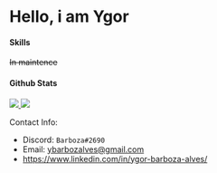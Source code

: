 <!--
**YgorAlves/YgorAlves** is a ✨ _special_ ✨ repository because its `README.md` (this file) appears on your GitHub profile.

Here are some ideas to get you started:

- 🔭 I’m currently working on ...
- 🌱 I’m currently learning ...
- 👯 I’m looking to collaborate on ...
- 🤔 I’m looking for help with ...
- 💬 Ask me about ...
- 📫 How to reach me: ...
- 😄 Pronouns: ...
- ⚡ Fun fact: ...
-->
# Hello, i am Ygor

#### Skills
~~In maintence~~

#### Github Stats
<!-- <details>
  <summary>Stats</summary> -->
<a href="https://github.com/YgorAlves">
  <img src="https://github-readme-stats.vercel.app/api?username=ygoralves&show_icons=true&theme=dracula" />
</a>
<a href="https://github.com/YgorAlves">
  <img src="https://github-readme-stats.vercel.app/api/top-langs/?username=Daggy1234&layout=compact&theme=dracula" />
</a>
<!-- </details> -->
  
Contact Info:

- Discord: `Barboza#2690`
- Email: ybarbozalves@gmail.com
- https://www.linkedin.com/in/ygor-barboza-alves/
